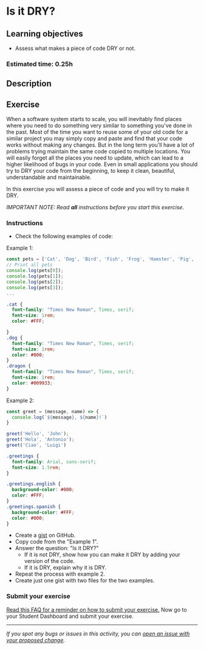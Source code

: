 # Is it DRY?

## Learning objectives

- Assess what makes a piece of code DRY or not.

### Estimated time: 0.25h

## Description

## Exercise

When a software system starts to scale, you will inevitably find places where you need to do something very similar to something you've done in the past. Most of the time you want to reuse some of your old code for a similar project you may simply copy and paste and find that your code works without making any changes. But in the long term you'll have a lot of problems trying maintain the same code copied to multiple locations. You will easily forget all the places you need to update, which can lead to a higher likelihood of bugs in your code. Even in small applications you should try to DRY your code from the beginning, to keep it clean, beautiful, understandable and maintainable.

In this exercise you will assess a piece of code and you will try to make it DRY.

*IMPORTANT NOTE: Read **all** instructions before you start this exercise.*

### Instructions

- Check the following examples of code:

Example 1:

```javascript
const pets = ['Cat', 'Dog', 'Bird', 'Fish', 'Frog', 'Hamster', 'Pig', 'Horse', 'Lion', 'Dragon'];
// Print all pets
console.log(pets[0]);
console.log(pets[1]);
console.log(pets[2]);
console.log(pets[3]);
...
```

```css
.cat {
  font-family: "Times New Roman", Times, serif;
  font-size: 1rem;
  color: #FFF;

}
.dog {
  font-family: "Times New Roman", Times, serif;
  font-size: 1rem;
  color: #000;
}
.dragon {
  font-family: "Times New Roman", Times, serif;
  font-size: 1rem;
  color: #009933;
}
```

Example 2:

```javascript
const greet = (message, name) => {
  console.log(`${message}, ${name}!`)
}

greet('Hello', 'John');
greet('Hola', 'Antonio');
greet('Ciao', 'Luigi')
```

```css
.greetings {
  font-family: Arial, sans-serif;
  font-size: 1.5rem;
}

.greetings.english {
  background-color: #000;
  color: #FFF;
}
.greetings.spanish {
  background-color: #FFF;
  color: #000;
}
```

- Create a [gist](https://gist.github.com/) on GitHub.
- Copy code from the "Example 1".
- Answer the question: "Is it DRY?"
  - If it is not DRY, show how you can make it DRY by adding your version of the code.
  - If it is DRY, explain why it is DRY.
- Repeat the process with example 2.
- Create just one gist with two files for the two examples.

### Submit your exercise
[Read this FAQ for a reminder on how to submit your exercise.](https://microverse.zendesk.com/hc/en-us/articles/360061344234)
Now go to your Student Dashboard and submit your exercise.

------

_If you spot any bugs or issues in this activity, you can [open an issue with your proposed change](https://github.com/microverseinc/curriculum-transversal-skills/blob/main/git-github/articles/open_issue.md)._